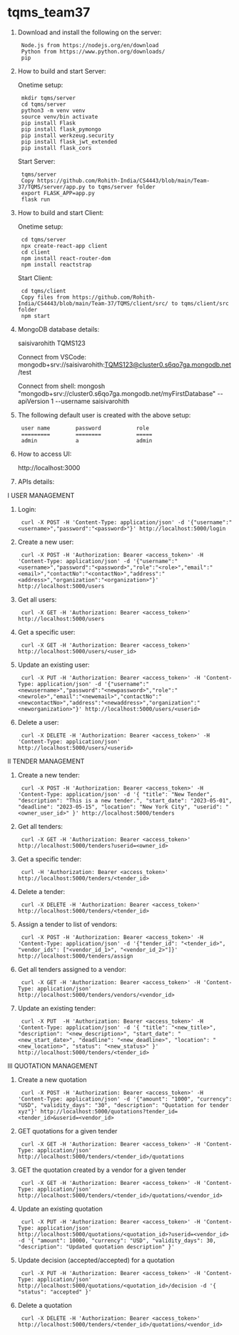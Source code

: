 # tqms_team37

1. Download and install the following on the server:

        Node.js from https://nodejs.org/en/download
        Python from https://www.python.org/downloads/
        pip
    
2. How to build and start Server:

    Onetime setup:
    
        mkdir tqms/server
        cd tqms/server
        python3 -m venv venv
        source venv/bin activate
        pip install Flask
        pip install flask_pymongo
        pip install werkzeug.security
        pip install flask_jwt_extended
        pip install flask_cors

    Start Server:

        tqms/server
        Copy https://github.com/Rohith-India/CS4443/blob/main/Team-37/TQMS/server/app.py to tqms/server folder
        export FLASK_APP=app.py
        flask run

3. How to build and start Client:

    Onetime setup:

        cd tqms/server
        npx create-react-app client
        cd client
        npm install react-router-dom
        npm install reactstrap

    Start Client:
    
        cd tqms/client
        Copy files from https://github.com/Rohith-India/CS4443/blob/main/Team-37/TQMS/client/src/ to tqms/client/src folder
        npm start

4. MongoDB database details:

    saisivarohith
    TQMS123

    Connect from VSCode:
    mongodb+srv://saisivarohith:TQMS123@cluster0.s6qo7ga.mongodb.net/test

    Connect from shell:
    mongosh "mongodb+srv://cluster0.s6qo7ga.mongodb.net/myFirstDatabase" --apiVersion 1 --username saisivarohith

5. The following default user is created with the above setup:

        user name        password           role
        =========        ========           =====
        admin            a                  admin

6. How to access UI:

    http://localhost:3000


7. APIs details:

I USER MANAGEMENT

1. Login:

        curl -X POST -H 'Content-Type: application/json' -d '{"username":"<username>","password":"<password>"}' http://localhost:5000/login

2. Create a new user:

        curl -X POST -H 'Authorization: Bearer <access_token>' -H 'Content-Type: application/json' -d '{"username":"<username>","password":"<password>","role":"<role>","email":"<email>","contactNo":"<contactNo>","address":"<address>","organization":"<organization>"}' http://localhost:5000/users


3. Get all users:

        curl -X GET -H 'Authorization: Bearer <access_token>' http://localhost:5000/users

4. Get a specific user:

        curl -X GET -H 'Authorization: Bearer <access_token>' http://localhost:5000/users/<user_id>

5. Update an existing user:

        curl -X PUT -H 'Authorization: Bearer <access_token>' -H 'Content-Type: application/json' -d '{"username":"<newusername>","password":"<newpassword>","role":"<newrole>","email":"<newemail>","contactNo":"<newcontactNo>","address":"<newaddress>","organization":"<neworganization>"}' http://localhost:5000/users/<userid>

6. Delete a user:

        curl -X DELETE -H 'Authorization: Bearer <access_token>' -H 'Content-Type: application/json' http://localhost:5000/users/<userid>


II TENDER MANAGEMENT

1. Create a new tender:

        curl -X POST -H 'Authorization: Bearer <access_token>' -H 'Content-Type: application/json' -d '{ "title": "New Tender", "description": "This is a new tender.", "start_date": "2023-05-01", "deadline": "2023-05-15", "location": "New York City", "userid": "<owner_user_id>" }' http://localhost:5000/tenders


2. Get all tenders:

        curl -X GET -H 'Authorization: Bearer <access_token>' http://localhost:5000/tenders?userid=<owner_id>

3. Get a specific tender:

        curl -H 'Authorization: Bearer <access_token>' http://localhost:5000/tenders/<tender_id>

4. Delete a tender:

        curl -X DELETE -H 'Authorization: Bearer <access_token>' http://localhost:5000/tenders/<tender_id> 

5. Assign a tender to list of vendors:

        curl -X POST -H 'Authorization: Bearer <access_token>' -H 'Content-Type: application/json' -d '{"tender_id": "<tender_id>", "vendor_ids": ["<vendor_id_1>", "<vendor_id_2>"]}' http://localhost:5000/tenders/assign


6. Get all tenders assigned to a vendor:

        curl -X GET -H 'Authorization: Bearer <access_token>' -H 'Content-Type: application/json' http://localhost:5000/tenders/vendors/<vendor_id>

7. Update an existing tender:

        curl -X PUT  -H 'Authorization: Bearer <access_token>' -H 'Content-Type: application/json' -d '{ "title": "<new_title>", "description": "<new_description>", "start_date": "<new_start_date>", "deadline": "<new_deadline>", "location": "<new_location>", "status": "<new_status>" }' http://localhost:5000/tenders/<tender_id>


III QUOTATION MANAGEMENT


1. Create a new quotation

        curl -X POST -H 'Authorization: Bearer <access_token>' -H 'Content-Type: application/json' -d '{"amount": "1000", "currency": "USD", "validity_days": "30", "description": "Quotation for tender xyz"}' http://localhost:5000/quotations?tender_id=<tender_id>&userid=<vendor_id>

2. GET quotations for a given tender

        curl -X GET -H 'Authorization: Bearer <access_token>' -H 'Content-Type: application/json' http://localhost:5000/tenders/<tender_id>/quotations

3. GET the quotation created by a vendor for a given tender

        curl -X GET -H 'Authorization: Bearer <access_token>' -H 'Content-Type: application/json' http://localhost:5000/tenders/<tender_id>/quotations/<vendor_id>

4. Update an existing quotation

        curl -X PUT -H 'Authorization: Bearer <access_token>' -H 'Content-Type: application/json' http://localhost:5000/quotations/<quotation_id>?userid=<vendor_id> -d '{ "amount": 10000, "currency": "USD", "validity_days": 30, "description": "Updated quotation description" }'

5. Update decision (accepted/accepted) for a quotation

        curl -X PUT -H 'Authorization: Bearer <access_token>' -H 'Content-Type: application/json' http://localhost:5000/quotations/<quotation_id>/decision -d '{ "status": "accepted" }'

6. Delete a quotation

        curl -X DELETE -H 'Authorization: Bearer <access_token>' http://localhost:5000/tenders/<tender_id>/quotations/<vendor_id>
